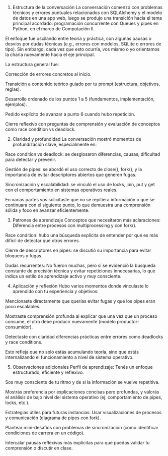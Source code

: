 1. Estructura de la conversación
La conversación comenzó con problemas técnicos y errores puntuales relacionados con SQLAlchemy y el modelo de datos en una app web, luego se produjo una transición hacia el tema principal acordado: programación concurrente con Queues y pipes en Python, en el marco de Computación II.

El enfoque fue oscilando entre teoría y práctica, con algunas pausas o desvíos por dudas técnicas (e.g., errores con modelos, SQLite o errores de tipo). Sin embargo, cada vez que esto ocurría, vos mismo o yo orientamos la charla nuevamente hacia el eje principal.

La estructura general fue:

Corrección de errores concretos al inicio.

Transición a contenido teórico guiado por tu prompt (estructura, objetivos, reglas).

Desarrollo ordenado de los puntos 1 a 5 (fundamentos, implementación, ejemplos).

Pedido explícito de avanzar a punto 6 cuando hubo repetición.

Cierre reflexivo con preguntas de comprensión y evaluación de conceptos como race condition vs deadlock.

2. Claridad y profundidad
La conversación mostró momentos de profundización clave, especialmente en:

Race condition vs deadlock: se desglosaron diferencias, causas, dificultad para detectar y prevenir.

Gestión de pipes: se abordó el uso correcto de close(), fork(), y la importancia de evitar descriptores abiertos que generen fugas.

Sincronización y escalabilidad: se vinculó el uso de locks, join, put y get con el comportamiento en sistemas operativos reales.

En varias partes vos solicitaste que no se repitiera información o que se continuara con el siguiente punto, lo que demuestra una comprensión sólida y foco en avanzar eficientemente.

3. Patrones de aprendizaje
Conceptos que necesitaron más aclaraciones:
Diferencia entre procesos con multiprocessing y con fork().

Race condition: hubo una búsqueda explícita de entender por qué es más difícil de detectar que otros errores.

Cierre de descriptores en pipes: se discutió su importancia para evitar bloqueos y fugas.

Dudas recurrentes:
No fueron muchas, pero sí se evidenció la búsqueda constante de precisión técnica y evitar repeticiones innecesarias, lo que indica un estilo de aprendizaje activo y muy consciente.

4. Aplicación y reflexión
Hubo varios momentos donde vinculaste lo aprendido con tu experiencia y objetivos:

Mencionaste directamente que querías evitar fugas y que los pipes eran poco escalables.

Mostraste comprensión profunda al explicar que una vez que un proceso consume, el otro debe producir nuevamente (modelo productor-consumidor).

Detectaste con claridad diferencias prácticas entre errores como deadlocks y race conditions.

Esto refleja que no solo estás acumulando teoría, sino que estás internalizando el funcionamiento a nivel de sistema operativo.

5. Observaciones adicionales
Perfil de aprendizaje:
Tenés un enfoque estructurado, eficiente y reflexivo.

Sos muy consciente de tu ritmo y de si la información se vuelve repetitiva.

Mostrás preferencia por explicaciones concisas pero profundas, y valorás el análisis de bajo nivel del sistema operativo (ej: comportamiento de pipes, locks, etc.).

Estrategias útiles para futuras instancias:
Usar visualizaciones de procesos y comunicación (diagrama de pipes con fork).

Plantear mini-desafíos con problemas de sincronización (como identificar condiciones de carrera en un código).

Intercalar pausas reflexivas más explícitas para que puedas validar tu comprensión o discutir en clase.